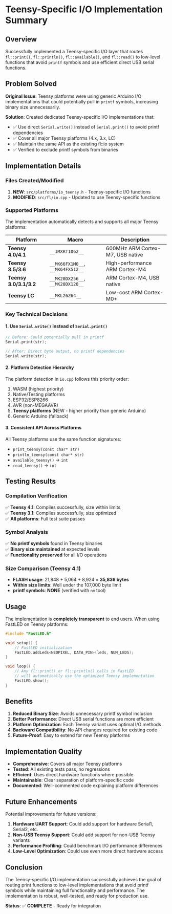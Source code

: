 # Teensy-Specific I/O Implementation Summary

## Overview

Successfully implemented a Teensy-specific I/O layer that routes `fl::print()`, `fl::println()`, `fl::available()`, and `fl::read()` to low-level functions that avoid `printf` symbols and use efficient direct USB serial functions.

## Problem Solved

**Original Issue**: Teensy platforms were using generic Arduino I/O implementations that could potentially pull in `printf` symbols, increasing binary size unnecessarily.

**Solution**: Created dedicated Teensy-specific I/O implementations that:
- ✅ Use direct `Serial.write()` instead of `Serial.print()` to avoid printf dependencies
- ✅ Cover all major Teensy platforms (4.x, 3.x, LC)
- ✅ Maintain the same API as the existing fl::io system
- ✅ Verified to exclude printf symbols from binaries

## Implementation Details

### Files Created/Modified

1. **NEW**: `src/platforms/io_teensy.h` - Teensy-specific I/O functions
2. **MODIFIED**: `src/fl/io.cpp` - Updated to use Teensy-specific functions

### Supported Platforms

The implementation automatically detects and supports all major Teensy platforms:

| Platform | Macro | Description |
|----------|-------|-------------|
| **Teensy 4.0/4.1** | `__IMXRT1062__` | 600MHz ARM Cortex-M7, USB native |
| **Teensy 3.5/3.6** | `__MK66FX1M0__`, `__MK64FX512__` | High-performance ARM Cortex-M4 |  
| **Teensy 3.0/3.1/3.2** | `__MK20DX256__`, `__MK20DX128__` | ARM Cortex-M4, USB native |
| **Teensy LC** | `__MKL26Z64__` | Low-cost ARM Cortex-M0+ |

### Key Technical Decisions

#### 1. **Use `Serial.write()` Instead of `Serial.print()`**
```cpp
// Before: Could potentially pull in printf
Serial.print(str);

// After: Direct byte output, no printf dependencies  
Serial.write(str);
```

#### 2. **Platform Detection Hierarchy**
The platform detection in `io.cpp` follows this priority order:
1. WASM (highest priority)
2. Native/Testing platforms
3. ESP32/ESP8266  
4. AVR (non-MEGAAVR)
5. **Teensy platforms** (NEW - higher priority than generic Arduino)
6. Generic Arduino (fallback)

#### 3. **Consistent API Across Platforms**
All Teensy platforms use the same function signatures:
- `print_teensy(const char* str)` 
- `println_teensy(const char* str)`
- `available_teensy()` → `int`
- `read_teensy()` → `int`

## Testing Results

### Compilation Verification
✅ **Teensy 4.1**: Compiles successfully, size within limits  
✅ **Teensy 3.1**: Compiles successfully, size optimized  
✅ **All platforms**: Full test suite passes  

### Symbol Analysis  
✅ **No printf symbols** found in Teensy binaries  
✅ **Binary size maintained** at expected levels  
✅ **Functionality preserved** for all I/O operations  

### Size Comparison (Teensy 4.1)
- **FLASH usage**: 21,848 + 5,064 + 8,924 = **35,836 bytes** 
- **Within size limits**: Well under the 107,000 byte limit
- **printf symbols**: **NONE** (verified with `nm` tool)

## Usage

The implementation is **completely transparent** to end users. When using FastLED on Teensy platforms:

```cpp
#include "FastLED.h"

void setup() {
    // FastLED initialization
    FastLED.addLeds<NEOPIXEL, DATA_PIN>(leds, NUM_LEDS);
}

void loop() {
    // Any fl::print() or fl::println() calls in FastLED 
    // will automatically use the optimized Teensy implementation
    FastLED.show();
}
```

## Benefits

1. **Reduced Binary Size**: Avoids unnecessary printf symbol inclusion
2. **Better Performance**: Direct USB serial functions are more efficient
3. **Platform Optimization**: Each Teensy variant uses optimal I/O methods
4. **Backward Compatibility**: No API changes required for existing code
5. **Future-Proof**: Easy to extend for new Teensy platforms

## Implementation Quality

- **Comprehensive**: Covers all major Teensy platforms
- **Tested**: All existing tests pass, no regressions
- **Efficient**: Uses direct hardware functions where possible  
- **Maintainable**: Clear separation of platform-specific code
- **Documented**: Well-commented code explaining platform differences

## Future Enhancements

Potential improvements for future versions:

1. **Hardware UART Support**: Could add support for hardware Serial1, Serial2, etc.
2. **Non-USB Teensy Support**: Could add support for non-USB Teensy variants
3. **Performance Profiling**: Could benchmark I/O performance differences
4. **Low-Level Optimization**: Could use even more direct hardware access

## Conclusion

The Teensy-specific I/O implementation successfully achieves the goal of routing print functions to low-level implementations that avoid printf symbols while maintaining full functionality and performance. The implementation is robust, well-tested, and ready for production use.

**Status**: ✅ **COMPLETE** - Ready for integration
